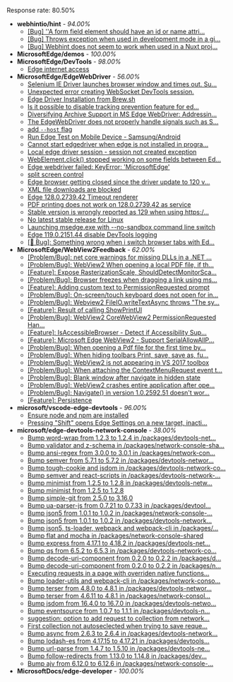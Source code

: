 Response rate: 80.50%

* **webhintio/hint** - _94.00%_
  * [[Bug] ''A form field element should have an id or name attri...](https://github.com/webhintio/hint/issues/5741)
  * [[Bug] Throws exception when used in development mode in a gi...](https://github.com/webhintio/hint/issues/5738)
  * [[Bug] Webhint does not seem to work when used in a Nuxt proj...](https://github.com/webhintio/hint/issues/5735)
* **MicrosoftEdge/demos** - _100.00%_
* **MicrosoftEdge/DevTools** - _98.00%_
  * [Edge internet access](https://github.com/MicrosoftEdge/DevTools/issues/276)
* **MicrosoftEdge/EdgeWebDriver** - _56.00%_
  * [Selenium IE Driver launches browser window and times out. Su...](https://github.com/MicrosoftEdge/EdgeWebDriver/issues/164)
  * [Unexpected error creating WebSocket DevTools session.](https://github.com/MicrosoftEdge/EdgeWebDriver/issues/163)
  * [Edge Driver Installation from Brew.sh](https://github.com/MicrosoftEdge/EdgeWebDriver/issues/157)
  * [Is it possible to disable tracking prevention feature for ed...](https://github.com/MicrosoftEdge/EdgeWebDriver/issues/154)
  * [Diversifying Archive Support in MS Edge WebDriver: Addressin...](https://github.com/MicrosoftEdge/EdgeWebDriver/issues/153)
  * [The EdgeWebDriver does not properly handle signals such as S...](https://github.com/MicrosoftEdge/EdgeWebDriver/issues/152)
  * [add `--host` flag](https://github.com/MicrosoftEdge/EdgeWebDriver/issues/150)
  * [Run Edge Test on Mobile Device - Samsung/Android](https://github.com/MicrosoftEdge/EdgeWebDriver/issues/148)
  * [Cannot start edgedriver when edge is not installed in progra...](https://github.com/MicrosoftEdge/EdgeWebDriver/issues/144)
  * [Local edge driver session - session not created exception](https://github.com/MicrosoftEdge/EdgeWebDriver/issues/140)
  * [WebElement.click() stopped working on some fields between Ed...](https://github.com/MicrosoftEdge/EdgeWebDriver/issues/139)
  * [Edge webdriver failed: KeyError: 'MicrosoftEdge'](https://github.com/MicrosoftEdge/EdgeWebDriver/issues/138)
  * [split screen control](https://github.com/MicrosoftEdge/EdgeWebDriver/issues/137)
  * [Edge browser getting closed since the driver update to 120 v...](https://github.com/MicrosoftEdge/EdgeWebDriver/issues/135)
  * [XML file downloads are blocked](https://github.com/MicrosoftEdge/EdgeWebDriver/issues/133)
  * [Edge 128.0.2739.42 Timeout renderer](https://github.com/MicrosoftEdge/EdgeWebDriver/issues/165)
  * [PDF printing does not work on 128.0.2739.42 as service](https://github.com/MicrosoftEdge/EdgeWebDriver/issues/162)
  * [Stable version is wrongly reported as 129 when using https:/...](https://github.com/MicrosoftEdge/EdgeWebDriver/issues/161)
  * [No latest stable release for Linux](https://github.com/MicrosoftEdge/EdgeWebDriver/issues/156)
  * [Launching msedge.exe with --no-sandbox command line switch](https://github.com/MicrosoftEdge/EdgeWebDriver/issues/141)
  * [Edge 119.0.2151.44 disable DevTools logging](https://github.com/MicrosoftEdge/EdgeWebDriver/issues/124)
  * [[🐛 Bug]: Something wrong when i switch browser tabs with Ed...](https://github.com/MicrosoftEdge/EdgeWebDriver/issues/123)
* **MicrosoftEdge/WebView2Feedback** - _62.00%_
  * [[Problem/Bug]: net core warnings for missing DLLs in a .NET ...](https://github.com/MicrosoftEdge/WebView2Feedback/issues/4778)
  * [[Problem/Bug]: WebView2 When opening a local PDF file, if th...](https://github.com/MicrosoftEdge/WebView2Feedback/issues/4777)
  * [[Feature]: Expose RasterizationScale, ShouldDetectMonitorSca...](https://github.com/MicrosoftEdge/WebView2Feedback/issues/4775)
  * [[Problem/Bug]: Browser freezes when dragging a link using ms...](https://github.com/MicrosoftEdge/WebView2Feedback/issues/4772)
  * [[Feature]: Adding custom text to PermissionRequested prompt](https://github.com/MicrosoftEdge/WebView2Feedback/issues/4770)
  * [[Problem/Bug]: On-screen/touch keyboard does not open for in...](https://github.com/MicrosoftEdge/WebView2Feedback/issues/4746)
  * [[Problem/Bug]: Webview2 FileIO.writeTextAsync throws "The sy...](https://github.com/MicrosoftEdge/WebView2Feedback/issues/4745)
  * [[Feature]: Result of calling ShowPrintUI](https://github.com/MicrosoftEdge/WebView2Feedback/issues/4741)
  * [[Problem/Bug]: WebView2 CoreWebView2 PermissionRequested Han...](https://github.com/MicrosoftEdge/WebView2Feedback/issues/4740)
  * [[Feature]: IsAccessibleBrowser - Detect if Accessibility Sup...](https://github.com/MicrosoftEdge/WebView2Feedback/issues/4735)
  * [[Feature]: Microsoft Edge WebView2 - Support SerialAllowAllP...](https://github.com/MicrosoftEdge/WebView2Feedback/issues/4720)
  * [[Problem/Bug]: When opening a Pdf file for the first time by...](https://github.com/MicrosoftEdge/WebView2Feedback/issues/4719)
  * [[Problem/Bug]: When hiding toolbars Print, save, save as, fu...](https://github.com/MicrosoftEdge/WebView2Feedback/issues/4718)
  * [[Problem/Bug]: WebView2 is not appearing in VS 2017 toolbox](https://github.com/MicrosoftEdge/WebView2Feedback/issues/4717)
  * [[Problem/Bug]: When attaching the ContextMenuRequest event t...](https://github.com/MicrosoftEdge/WebView2Feedback/issues/4714)
  * [[Problem/Bug]: Blank window after navigate in hidden state](https://github.com/MicrosoftEdge/WebView2Feedback/issues/4763)
  * [[Problem/Bug]: WebView2 crashes entire application after ope...](https://github.com/MicrosoftEdge/WebView2Feedback/issues/4734)
  * [[Problem/Bug]: Navigate() in version 1.0.2592.51 doesn't wor...](https://github.com/MicrosoftEdge/WebView2Feedback/issues/4716)
  * [[Feature]: Persistence](https://github.com/MicrosoftEdge/WebView2Feedback/issues/4713)
* **microsoft/vscode-edge-devtools** - _96.00%_
  * [Ensure node and npm are installed](https://github.com/microsoft/vscode-edge-devtools/issues/2390)
  * [Pressing "Shift" opens Edge Settings on a new target, inacti...](https://github.com/microsoft/vscode-edge-devtools/issues/2386)
* **microsoft/edge-devtools-network-console** - _38.00%_
  * [Bump word-wrap from 1.2.3 to 1.2.4 in /packages/devtools-net...](https://github.com/microsoft/edge-devtools-network-console/pull/123)
  * [Bump validator and z-schema in /packages/network-console-sha...](https://github.com/microsoft/edge-devtools-network-console/pull/122)
  * [Bump ansi-regex from 3.0.0 to 3.0.1 in /packages/network-con...](https://github.com/microsoft/edge-devtools-network-console/pull/121)
  * [Bump semver from 5.7.1 to 5.7.2 in /packages/devtools-networ...](https://github.com/microsoft/edge-devtools-network-console/pull/120)
  * [Bump tough-cookie and jsdom in /packages/devtools-network-co...](https://github.com/microsoft/edge-devtools-network-console/pull/119)
  * [Bump semver and react-scripts in /packages/devtools-network-...](https://github.com/microsoft/edge-devtools-network-console/pull/117)
  * [Bump minimist from 1.2.5 to 1.2.8 in /packages/devtools-netw...](https://github.com/microsoft/edge-devtools-network-console/pull/112)
  * [Bump minimist from 1.2.5 to 1.2.8](https://github.com/microsoft/edge-devtools-network-console/pull/111)
  * [Bump simple-git from 2.5.0 to 3.16.0](https://github.com/microsoft/edge-devtools-network-console/pull/110)
  * [Bump ua-parser-js from 0.7.21 to 0.7.33 in /packages/devtool...](https://github.com/microsoft/edge-devtools-network-console/pull/109)
  * [Bump json5 from 1.0.1 to 1.0.2 in /packages/network-console-...](https://github.com/microsoft/edge-devtools-network-console/pull/108)
  * [Bump json5 from 1.0.1 to 1.0.2 in /packages/devtools-network...](https://github.com/microsoft/edge-devtools-network-console/pull/107)
  * [Bump json5, ts-loader, webpack and webpack-cli in /packages/...](https://github.com/microsoft/edge-devtools-network-console/pull/106)
  * [Bump flat and mocha in /packages/network-console-shared](https://github.com/microsoft/edge-devtools-network-console/pull/105)
  * [Bump express from 4.17.1 to 4.18.2 in /packages/devtools-net...](https://github.com/microsoft/edge-devtools-network-console/pull/104)
  * [Bump qs from 6.5.2 to 6.5.3 in /packages/devtools-network-co...](https://github.com/microsoft/edge-devtools-network-console/pull/103)
  * [Bump decode-uri-component from 0.2.0 to 0.2.2 in /packages/d...](https://github.com/microsoft/edge-devtools-network-console/pull/101)
  * [Bump decode-uri-component from 0.2.0 to 0.2.2 in /packages/n...](https://github.com/microsoft/edge-devtools-network-console/pull/100)
  * [Executing requests in a page with overriden native functions...](https://github.com/microsoft/edge-devtools-network-console/issues/99)
  * [Bump loader-utils and webpack-cli in /packages/network-conso...](https://github.com/microsoft/edge-devtools-network-console/pull/98)
  * [Bump terser from 4.8.0 to 4.8.1 in /packages/devtools-networ...](https://github.com/microsoft/edge-devtools-network-console/pull/97)
  * [Bump terser from 4.6.11 to 4.8.1 in /packages/network-consol...](https://github.com/microsoft/edge-devtools-network-console/pull/96)
  * [Bump jsdom from 16.4.0 to 16.7.0 in /packages/devtools-netwo...](https://github.com/microsoft/edge-devtools-network-console/pull/94)
  * [Bump eventsource from 1.0.7 to 1.1.1 in /packages/devtools-n...](https://github.com/microsoft/edge-devtools-network-console/pull/93)
  * [suggestion: option to add request to collection from network...](https://github.com/microsoft/edge-devtools-network-console/issues/92)
  * [First collection not autoseclected when trying to save reque...](https://github.com/microsoft/edge-devtools-network-console/issues/91)
  * [Bump async from 2.6.3 to 2.6.4 in /packages/devtools-network...](https://github.com/microsoft/edge-devtools-network-console/pull/90)
  * [Bump lodash-es from 4.17.15 to 4.17.21 in /packages/devtools...](https://github.com/microsoft/edge-devtools-network-console/pull/84)
  * [Bump url-parse from 1.4.7 to 1.5.10 in /packages/devtools-ne...](https://github.com/microsoft/edge-devtools-network-console/pull/83)
  * [Bump follow-redirects from 1.13.0 to 1.14.8 in /packages/dev...](https://github.com/microsoft/edge-devtools-network-console/pull/81)
  * [Bump ajv from 6.12.0 to 6.12.6 in /packages/network-console-...](https://github.com/microsoft/edge-devtools-network-console/pull/80)
* **MicrosoftDocs/edge-developer** - _100.00%_